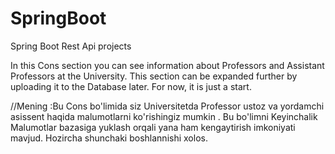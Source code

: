 # SpringBoot
Spring Boot Rest Api projects

In this Cons section you can see information about Professors and Assistant Professors at the University. This section can be expanded further by uploading it to the Database later. For now, it is just a start.

//Mening :Bu Cons bo'limida siz Universitetda Professor ustoz va yordamchi asissent haqida malumotlarni ko'rishingiz mumkin . Bu bo'limni Keyinchalik Malumotlar bazasiga yuklash orqali yana ham kengaytirish imkoniyati mavjud. Hozircha shunchaki boshlannishi xolos.
